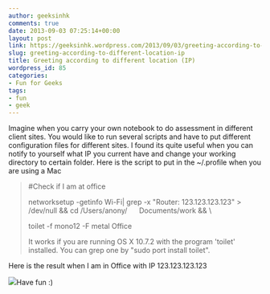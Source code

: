 ```yaml
---
author: geeksinhk
comments: true
date: 2013-09-03 07:25:14+00:00
layout: post
link: https://geeksinhk.wordpress.com/2013/09/03/greeting-according-to-different-location-ip/
slug: greeting-according-to-different-location-ip
title: Greeting according to different location (IP)
wordpress_id: 85
categories:
- Fun for Geeks
tags:
- fun
- geek
---
```


Imagine when you carry your own notebook to do assessment in different client sites. You would like to run several scripts and have to put different configuration files for different sites. I found its quite useful when you can notify to yourself what IP you current have and change your working directory to certain folder. Here is the script to put in the ~/.profile when you are using a Mac


<blockquote>#Check if I am at office

networksetup -getinfo Wi-Fi| grep -x "Router: 123.123.123.123" > /dev/null && cd /Users/anony/      Documents/work && \

toilet -f mono12 -F metal Office

It works if you are running OS X 10.7.2 with the program 'toilet' installed. You can grep one by "sudo port install toilet".</blockquote>


Here is the result when I am in Office with IP 123.123.123.123


[![](http://geeksinhk.files.wordpress.com/2013/09/7cf11-screenshot2011-12-13at4-55-39pm.png?w=300)](http://4.bp.blogspot.com/-XsEL7Kcod6Y/TucU5yAOVOI/AAAAAAAAPjQ/DGeg9XPF4t8/s1600/Screen+Shot+2011-12-13+at+4.55.39+PM.png)Have fun :)



